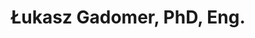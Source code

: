 ---
layout: page
title: Łukasz Gadomer, PhD, Eng.
description: Faculty of Computer Science Bialystok University of Technology
importance: 1
redirect: ../../assets/pdf/RecommendationGadomer.pdf
---